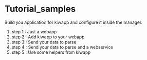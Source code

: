 Tutorial_samples
================

Build you application for kiwapp and configure it inside the manager.

1. step 1 : Just a webapp
2. step 2 : Add kiwapp to your webapp
3. step 3 : Send your data to parse
4. step 4 : Send your data to parse and a webservice
5. step 5 : Use some helpers from kiwapp